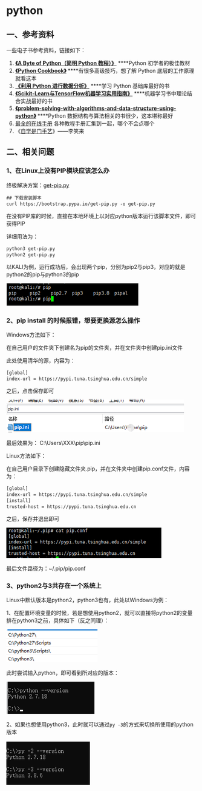 # python

## 一、参考资料

一些电子书参考资料，链接如下：

1.  [**《A Byte of Python（简明 Python 教程）》**](https://wizardforcel.gitbooks.io/a-byte-of-python/content/) ****Python 初学者的极佳教材
2.  [**《Python Cookbook》**](https://python3-cookbook.readthedocs.io/zh_CN/latest/) ****有很多高级技巧，想了解 Python 底层的工作原理就看这本
3.  [**《利用 Python 进行数据分析》**](https://seancheney.gitbook.io/python-for-data-analysis-2nd/) ****学习 Python 基础库最好的书
4.  [**《Scikit-Learn与TensorFlow机器学习实用指南》**](https://hand2st.apachecn.org/#/README) ****机器学习书中理论结合实战最好的书
5.  [**《problem-solving-with-algorithms-and-data-structure-using-python》**](https://facert.gitbooks.io/python-data-structure-cn/) ****Python 数据结构与算法相关的书很少，这本堪称最好
6. [最全的在线手册](https://docs.pythontab.com) 各种教程手册汇集到一起，哪个不会点哪个
7. 《[自学是门手艺](http://lixiaolai.com/#/the-craft-of-selfteaching/)》——李笑来

## 二、相关问题

### 1、在Linux上没有PIP模块应该怎么办 

终极解决方案：[get-pip.py](https://bootstrap.pypa.io/get-pip.py) 

```text
## 下载安装脚本
curl https://bootstrap.pypa.io/get-pip.py -o get-pip.py
```

在没有PIP库的时候，直接在本地环境上以对应python版本运行该脚本文件，即可获得PIP 

详细用法为： 

```text
python3 get-pip.py 
python2 get-pip.py 
```

以KALI为例，运行成功后，会出现两个pip，分别为pip2与pip3，对应的就是python2的pip与python3的pip

![](../../.gitbook/assets/image%20%28522%29.png)

### 2、pip install 的时候报错，想要更换源怎么操作 

Windows方法如下： 

在自己用户的文件夹下创建名为pip的文件夹，并在文件夹中创建pip.ini文件

此处使用清华的源，内容为：

```text
[global] 
index-url = https://pypi.tuna.tsinghua.edu.cn/simple
```

 之后，点击保存即可 

![](../../.gitbook/assets/image%20%28524%29.png)

最后效果为： C:\Users\XXX\pip\pip.ini 

Linux方法如下： 

在自己用户目录下创建隐藏文件夹.pip，并在文件夹中创建pip.conf文件，内容为：

```text
[global] 
index-url = https://pypi.tuna.tsinghua.edu.cn/simple
[install] 
trusted-host = https://pypi.tuna.tsinghua.edu.cn
```

之后，保存并退出即可 

![](../../.gitbook/assets/image%20%28518%29.png)

最后文件路径为：~/.pip/pip.conf 

### 3、python2与3共存在一个系统上 

Linux中默认版本是python2，python3也有，此处以Windows为例：

1、在配置环境变量的时候，若是想使用python2，就可以直接将python2的变量排在python3之前，具体如下（反之同理）：

![](../../.gitbook/assets/image%20%28525%29.png)

此时尝试输入python，即可看到所对应的版本：

![](../../.gitbook/assets/image%20%28523%29.png)

2、如果也想使用python3，此时就可以通过`py -3`的方式来切换所使用的python版本

![](../../.gitbook/assets/image%20%28521%29.png)



